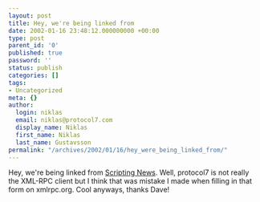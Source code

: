 ```yaml
---
layout: post
title: Hey, we're being linked from
date: 2002-01-16 23:48:12.000000000 +00:00
type: post
parent_id: '0'
published: true
password: ''
status: publish
categories: []
tags:
- Uncategorized
meta: {}
author:
  login: niklas
  email: niklas@protocol7.com
  display_name: Niklas
  first_name: Niklas
  last_name: Gustavsson
permalink: "/archives/2002/01/16/hey_were_being_linked_from/"
---
```

Hey, we're being linked from [Scripting News](http://scriptingnews.userland.com/backissues/2002/01/16). Well, protocol7 is not really the XML-RPC client but I think that was mistake I made when filling in that form on xmlrpc.org. Cool anyways, thanks Dave!

